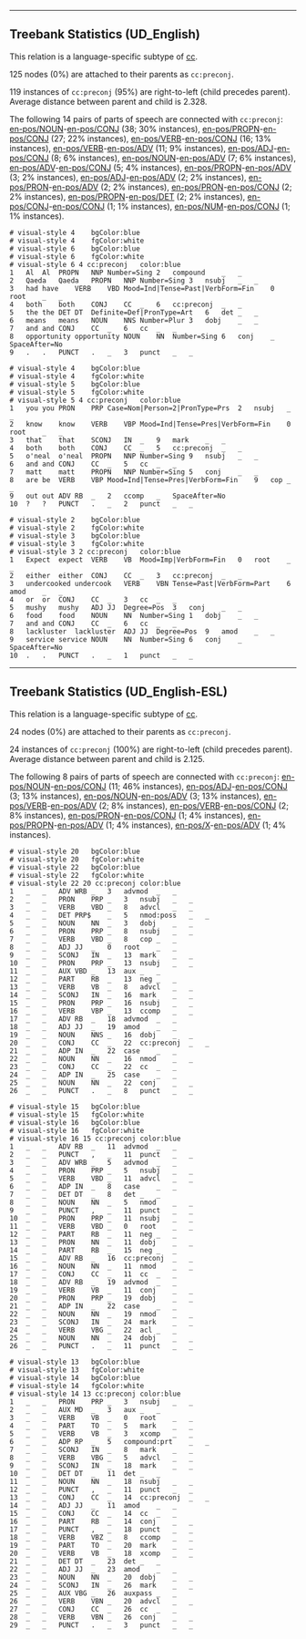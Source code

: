 

--------------------------------------------------------------------------------

## Treebank Statistics (UD_English)

This relation is a language-specific subtype of [cc]().

125 nodes (0%) are attached to their parents as `cc:preconj`.

119 instances of `cc:preconj` (95%) are right-to-left (child precedes parent).
Average distance between parent and child is 2.328.

The following 14 pairs of parts of speech are connected with `cc:preconj`: [en-pos/NOUN]()-[en-pos/CONJ]() (38; 30% instances), [en-pos/PROPN]()-[en-pos/CONJ]() (27; 22% instances), [en-pos/VERB]()-[en-pos/CONJ]() (16; 13% instances), [en-pos/VERB]()-[en-pos/ADV]() (11; 9% instances), [en-pos/ADJ]()-[en-pos/CONJ]() (8; 6% instances), [en-pos/NOUN]()-[en-pos/ADV]() (7; 6% instances), [en-pos/ADV]()-[en-pos/CONJ]() (5; 4% instances), [en-pos/PROPN]()-[en-pos/ADV]() (3; 2% instances), [en-pos/ADJ]()-[en-pos/ADV]() (2; 2% instances), [en-pos/PRON]()-[en-pos/ADV]() (2; 2% instances), [en-pos/PRON]()-[en-pos/CONJ]() (2; 2% instances), [en-pos/PROPN]()-[en-pos/DET]() (2; 2% instances), [en-pos/CONJ]()-[en-pos/CONJ]() (1; 1% instances), [en-pos/NUM]()-[en-pos/CONJ]() (1; 1% instances).


~~~ conllu
# visual-style 4	bgColor:blue
# visual-style 4	fgColor:white
# visual-style 6	bgColor:blue
# visual-style 6	fgColor:white
# visual-style 6 4 cc:preconj	color:blue
1	Al	Al	PROPN	NNP	Number=Sing	2	compound	_	_
2	Qaeda	Qaeda	PROPN	NNP	Number=Sing	3	nsubj	_	_
3	had	have	VERB	VBD	Mood=Ind|Tense=Past|VerbForm=Fin	0	root	_	_
4	both	both	CONJ	CC	_	6	cc:preconj	_	_
5	the	the	DET	DT	Definite=Def|PronType=Art	6	det	_	_
6	means	means	NOUN	NNS	Number=Plur	3	dobj	_	_
7	and	and	CONJ	CC	_	6	cc	_	_
8	opportunity	opportunity	NOUN	NN	Number=Sing	6	conj	_	SpaceAfter=No
9	.	.	PUNCT	.	_	3	punct	_	_

~~~


~~~ conllu
# visual-style 4	bgColor:blue
# visual-style 4	fgColor:white
# visual-style 5	bgColor:blue
# visual-style 5	fgColor:white
# visual-style 5 4 cc:preconj	color:blue
1	you	you	PRON	PRP	Case=Nom|Person=2|PronType=Prs	2	nsubj	_	_
2	know	know	VERB	VBP	Mood=Ind|Tense=Pres|VerbForm=Fin	0	root	_	_
3	that	that	SCONJ	IN	_	9	mark	_	_
4	both	both	CONJ	CC	_	5	cc:preconj	_	_
5	o'neal	o'neal	PROPN	NNP	Number=Sing	9	nsubj	_	_
6	and	and	CONJ	CC	_	5	cc	_	_
7	matt	matt	PROPN	NNP	Number=Sing	5	conj	_	_
8	are	be	VERB	VBP	Mood=Ind|Tense=Pres|VerbForm=Fin	9	cop	_	_
9	out	out	ADV	RB	_	2	ccomp	_	SpaceAfter=No
10	?	?	PUNCT	.	_	2	punct	_	_

~~~


~~~ conllu
# visual-style 2	bgColor:blue
# visual-style 2	fgColor:white
# visual-style 3	bgColor:blue
# visual-style 3	fgColor:white
# visual-style 3 2 cc:preconj	color:blue
1	Expect	expect	VERB	VB	Mood=Imp|VerbForm=Fin	0	root	_	_
2	either	either	CONJ	CC	_	3	cc:preconj	_	_
3	undercooked	undercook	VERB	VBN	Tense=Past|VerbForm=Part	6	amod	_	_
4	or	or	CONJ	CC	_	3	cc	_	_
5	mushy	mushy	ADJ	JJ	Degree=Pos	3	conj	_	_
6	food	food	NOUN	NN	Number=Sing	1	dobj	_	_
7	and	and	CONJ	CC	_	6	cc	_	_
8	lackluster	lackluster	ADJ	JJ	Degree=Pos	9	amod	_	_
9	service	service	NOUN	NN	Number=Sing	6	conj	_	SpaceAfter=No
10	.	.	PUNCT	.	_	1	punct	_	_

~~~




--------------------------------------------------------------------------------

## Treebank Statistics (UD_English-ESL)

This relation is a language-specific subtype of [cc]().

24 nodes (0%) are attached to their parents as `cc:preconj`.

24 instances of `cc:preconj` (100%) are right-to-left (child precedes parent).
Average distance between parent and child is 2.125.

The following 8 pairs of parts of speech are connected with `cc:preconj`: [en-pos/NOUN]()-[en-pos/CONJ]() (11; 46% instances), [en-pos/ADJ]()-[en-pos/CONJ]() (3; 13% instances), [en-pos/NOUN]()-[en-pos/ADV]() (3; 13% instances), [en-pos/VERB]()-[en-pos/ADV]() (2; 8% instances), [en-pos/VERB]()-[en-pos/CONJ]() (2; 8% instances), [en-pos/PRON]()-[en-pos/CONJ]() (1; 4% instances), [en-pos/PROPN]()-[en-pos/ADV]() (1; 4% instances), [en-pos/X]()-[en-pos/ADV]() (1; 4% instances).


~~~ conllu
# visual-style 20	bgColor:blue
# visual-style 20	fgColor:white
# visual-style 22	bgColor:blue
# visual-style 22	fgColor:white
# visual-style 22 20 cc:preconj	color:blue
1	_	_	ADV	WRB	_	3	advmod	_	_
2	_	_	PRON	PRP	_	3	nsubj	_	_
3	_	_	VERB	VBD	_	8	advcl	_	_
4	_	_	DET	PRP$	_	5	nmod:poss	_	_
5	_	_	NOUN	NN	_	3	dobj	_	_
6	_	_	PRON	PRP	_	8	nsubj	_	_
7	_	_	VERB	VBD	_	8	cop	_	_
8	_	_	ADJ	JJ	_	0	root	_	_
9	_	_	SCONJ	IN	_	13	mark	_	_
10	_	_	PRON	PRP	_	13	nsubj	_	_
11	_	_	AUX	VBD	_	13	aux	_	_
12	_	_	PART	RB	_	13	neg	_	_
13	_	_	VERB	VB	_	8	advcl	_	_
14	_	_	SCONJ	IN	_	16	mark	_	_
15	_	_	PRON	PRP	_	16	nsubj	_	_
16	_	_	VERB	VBP	_	13	ccomp	_	_
17	_	_	ADV	RB	_	18	advmod	_	_
18	_	_	ADJ	JJ	_	19	amod	_	_
19	_	_	NOUN	NNS	_	16	dobj	_	_
20	_	_	CONJ	CC	_	22	cc:preconj	_	_
21	_	_	ADP	IN	_	22	case	_	_
22	_	_	NOUN	NN	_	16	nmod	_	_
23	_	_	CONJ	CC	_	22	cc	_	_
24	_	_	ADP	IN	_	25	case	_	_
25	_	_	NOUN	NN	_	22	conj	_	_
26	_	_	PUNCT	.	_	8	punct	_	_

~~~


~~~ conllu
# visual-style 15	bgColor:blue
# visual-style 15	fgColor:white
# visual-style 16	bgColor:blue
# visual-style 16	fgColor:white
# visual-style 16 15 cc:preconj	color:blue
1	_	_	ADV	RB	_	11	advmod	_	_
2	_	_	PUNCT	,	_	11	punct	_	_
3	_	_	ADV	WRB	_	5	advmod	_	_
4	_	_	PRON	PRP	_	5	nsubj	_	_
5	_	_	VERB	VBD	_	11	advcl	_	_
6	_	_	ADP	IN	_	8	case	_	_
7	_	_	DET	DT	_	8	det	_	_
8	_	_	NOUN	NN	_	5	nmod	_	_
9	_	_	PUNCT	,	_	11	punct	_	_
10	_	_	PRON	PRP	_	11	nsubj	_	_
11	_	_	VERB	VBD	_	0	root	_	_
12	_	_	PART	RB	_	11	neg	_	_
13	_	_	PRON	NN	_	11	dobj	_	_
14	_	_	PART	RB	_	15	neg	_	_
15	_	_	ADV	RB	_	16	cc:preconj	_	_
16	_	_	NOUN	NN	_	11	nmod	_	_
17	_	_	CONJ	CC	_	11	cc	_	_
18	_	_	ADV	RB	_	19	advmod	_	_
19	_	_	VERB	VB	_	11	conj	_	_
20	_	_	PRON	PRP	_	19	dobj	_	_
21	_	_	ADP	IN	_	22	case	_	_
22	_	_	NOUN	NN	_	19	nmod	_	_
23	_	_	SCONJ	IN	_	24	mark	_	_
24	_	_	VERB	VBG	_	22	acl	_	_
25	_	_	NOUN	NN	_	24	dobj	_	_
26	_	_	PUNCT	.	_	11	punct	_	_

~~~


~~~ conllu
# visual-style 13	bgColor:blue
# visual-style 13	fgColor:white
# visual-style 14	bgColor:blue
# visual-style 14	fgColor:white
# visual-style 14 13 cc:preconj	color:blue
1	_	_	PRON	PRP	_	3	nsubj	_	_
2	_	_	AUX	MD	_	3	aux	_	_
3	_	_	VERB	VB	_	0	root	_	_
4	_	_	PART	TO	_	5	mark	_	_
5	_	_	VERB	VB	_	3	xcomp	_	_
6	_	_	ADP	RP	_	5	compound:prt	_	_
7	_	_	SCONJ	IN	_	8	mark	_	_
8	_	_	VERB	VBG	_	5	advcl	_	_
9	_	_	SCONJ	IN	_	18	mark	_	_
10	_	_	DET	DT	_	11	det	_	_
11	_	_	NOUN	NN	_	18	nsubj	_	_
12	_	_	PUNCT	,	_	11	punct	_	_
13	_	_	CONJ	CC	_	14	cc:preconj	_	_
14	_	_	ADJ	JJ	_	11	amod	_	_
15	_	_	CONJ	CC	_	14	cc	_	_
16	_	_	PART	RB	_	14	conj	_	_
17	_	_	PUNCT	,	_	18	punct	_	_
18	_	_	VERB	VBZ	_	8	ccomp	_	_
19	_	_	PART	TO	_	20	mark	_	_
20	_	_	VERB	VB	_	18	xcomp	_	_
21	_	_	DET	DT	_	23	det	_	_
22	_	_	ADJ	JJ	_	23	amod	_	_
23	_	_	NOUN	NN	_	20	dobj	_	_
24	_	_	SCONJ	IN	_	26	mark	_	_
25	_	_	AUX	VBG	_	26	auxpass	_	_
26	_	_	VERB	VBN	_	20	advcl	_	_
27	_	_	CONJ	CC	_	26	cc	_	_
28	_	_	VERB	VBN	_	26	conj	_	_
29	_	_	PUNCT	.	_	3	punct	_	_

~~~


